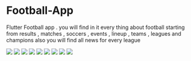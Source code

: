 # Football-App


Flutter Football app . you will find in it every thing about football starting from results , matches , soccers , events , lineup , teams , leagues and champions
also you will find all news for every league 

<img src="https://media-exp1.licdn.com/dms/image/C4D22AQEtCsv67Q2OJA/feedshare-shrink_1280/0/1613392277662?e=1631145600&v=beta&t=fh9_U3GxvJ3qmZSBYIWYfRFMv0hLfemn-U4VVH8DDxI">
	<img src="https://media-exp1.licdn.com/dms/image/C4D22AQFnzvj5VA009A/feedshare-shrink_1280/0/1613392262269?e=1631145600&v=beta&t=_Y1K4oxXHR7HmW7WaOaCrIijcajjCYHJ5QIruJ8zA6E">
	<img src="https://media-exp1.licdn.com/dms/image/C4D22AQGLEKlrf4LJIw/feedshare-shrink_1280/0/1613392287706?e=1631145600&v=beta&t=WYFa-GT4V-YqRdaha83j97EQf2waV00RIkHZDAc-Mos">
	<img src="https://media-exp1.licdn.com/dms/image/C4D22AQGG3rux7Kg93Q/feedshare-shrink_1280/0/1613392281910?e=1631145600&v=beta&t=wniCctoBhqPB_7962RTWYhFU9TeKoUNO6D8ci2UoLPw">
	<img src="https://media-exp1.licdn.com/dms/image/C4D22AQFWM5WXUISjnQ/feedshare-shrink_1280/0/1613392296197?e=1631145600&v=beta&t=Hsm_5UJh-wUZbTPTwX1Sw36ylQ1AOtQRpwlZKH0PA-Y">
  <img src="https://media-exp1.licdn.com/dms/image/C4D22AQG037xxe4mkvw/feedshare-shrink_1280/0/1613392276648?e=1631145600&v=beta&t=xqtPE1xcSRz6HMOm7aAC-w1ND_aIdoTeEREionuP-sI">
  <img src="https://media-exp1.licdn.com/dms/image/C4D22AQE89n4b-S8SgA/feedshare-shrink_1280/0/1613392281030?e=1631145600&v=beta&t=skOxnAmhbZ1nWM0KagXvG1W3b0yKtSkPsnMWiCMMKgs">
  <img src="https://media-exp1.licdn.com/dms/image/C4D22AQE4-9CT8soQEA/feedshare-shrink_1280/0/1613392262657?e=1631145600&v=beta&t=x6Rn25ZqgdlQPUSvrYyz4lQGrwErE7jjXr9IEp4iTF0">
  <img src="https://media-exp1.licdn.com/dms/image/C4D22AQEtCsv67Q2OJA/feedshare-shrink_1280/0/1613392277662?e=1631145600&v=beta&t=fh9_U3GxvJ3qmZSBYIWYfRFMv0hLfemn-U4VVH8DDxI">
